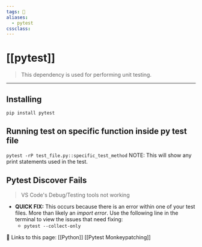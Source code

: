 ```yaml
---
tags: 💽
aliases: 
  - pytest
cssclass:
---
```


# [[pytest]]

>This dependency is used for performing unit testing.
---

## Installing

`pip install pytest`


## Running test on specific function inside py test file

`pytest -rP test_file.py::specific_test_method`
NOTE: This will show any print statements used in the test.

## Pytest Discover Fails

> VS Code's Debug/Testing tools not working

- **QUICK FIX:** This occurs because there is an error within one of your test files. More than likely an *import error*. Use the following line in the terminal to view the issues that need fixing: 
	- `pytest --collect-only`



🔗 Links to this page:
[[Python]]
[[Pytest Monkeypatching]]